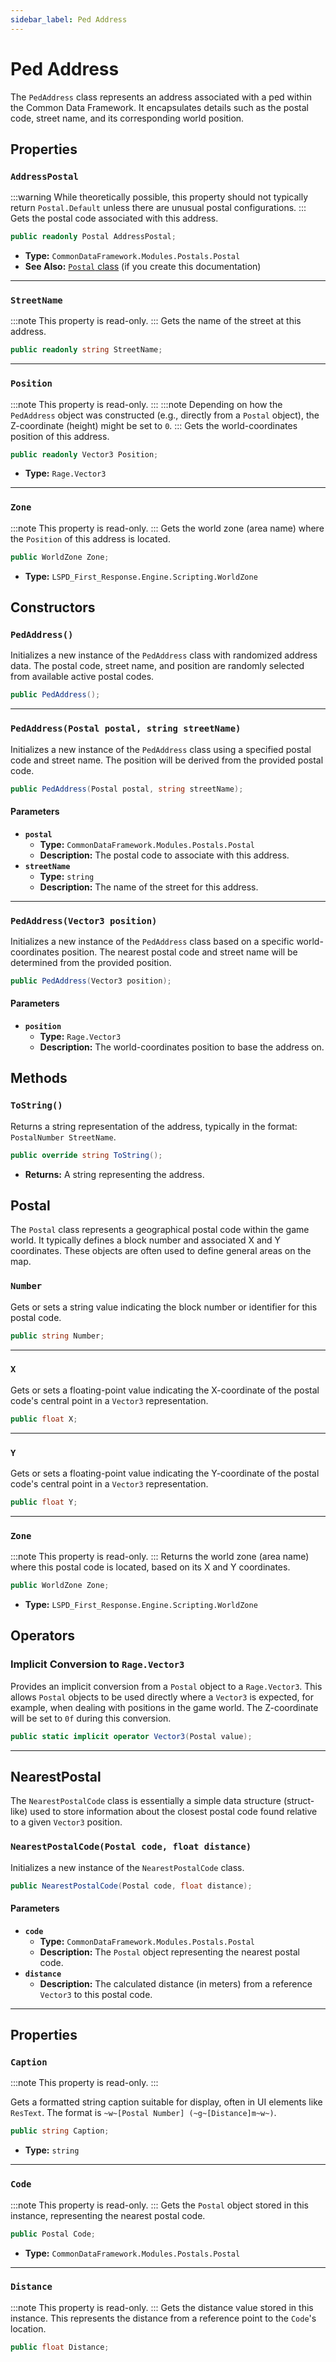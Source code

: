 ```yaml
---
sidebar_label: Ped Address
---
```


# Ped Address

The `PedAddress` class represents an address associated with a ped within the Common Data Framework. It encapsulates details such as the postal code, street name, and its corresponding world position.

## Properties

### `AddressPostal`

:::warning
While theoretically possible, this property should not typically return `Postal.Default` unless there are unusual postal configurations.
:::
Gets the postal code associated with this address.

```csharp
public readonly Postal AddressPostal;
```

-   **Type:** `CommonDataFramework.Modules.Postals.Postal`
-   **See Also:** [`Postal` class](/docs/api/common-data-framework/postals) (if you create this documentation)

---

### `StreetName`

:::note
This property is read-only.
:::
Gets the name of the street at this address.
```csharp
public readonly string StreetName;
```
---

### `Position`
:::note
This property is read-only.
:::
:::note
Depending on how the `PedAddress` object was constructed (e.g., directly from a `Postal` object), the Z-coordinate (height) might be set to `0`.
:::
Gets the world-coordinates position of this address.

```csharp
public readonly Vector3 Position;
```
-   **Type:** `Rage.Vector3` 
---

### `Zone`
:::note
This property is read-only.
:::
Gets the world zone (area name) where the `Position` of this address is located. 

```csharp
public WorldZone Zone;
```

-   **Type:** `LSPD_First_Response.Engine.Scripting.WorldZone`

## Constructors

### `PedAddress()`

Initializes a new instance of the `PedAddress` class with randomized address data. The postal code, street name, and position are randomly selected from available active postal codes.

```csharp
public PedAddress();
```

---

### `PedAddress(Postal postal, string streetName)`

Initializes a new instance of the `PedAddress` class using a specified postal code and street name. The position will be derived from the provided postal code.

```csharp
public PedAddress(Postal postal, string streetName);
```

#### Parameters

-   **`postal`**
    -   **Type:** `CommonDataFramework.Modules.Postals.Postal`
    -   **Description:** The postal code to associate with this address.
-   **`streetName`**
    -   **Type:** `string`
    -   **Description:** The name of the street for this address.

---

### `PedAddress(Vector3 position)`

Initializes a new instance of the `PedAddress` class based on a specific world-coordinates position. The nearest postal code and street name will be determined from the provided position.

```csharp
public PedAddress(Vector3 position);
```

#### Parameters

-   **`position`**
    -   **Type:** `Rage.Vector3`
    -   **Description:** The world-coordinates position to base the address on.

## Methods

### `ToString()`

Returns a string representation of the address, typically in the format: `PostalNumber StreetName`.

```csharp
public override string ToString();
```
-   **Returns:** A string representing the address.

## Postal

The `Postal` class represents a geographical postal code within the game world. It typically defines a block number and associated X and Y coordinates. These objects are often used to define general areas on the map.

### `Number`

Gets or sets a string value indicating the block number or identifier for this postal code.

```csharp
public string Number;
```
---

### `X`

Gets or sets a floating-point value indicating the X-coordinate of the postal code's central point in a `Vector3` representation.

```csharp
public float X;
```
---

### `Y`

Gets or sets a floating-point value indicating the Y-coordinate of the postal code's central point in a `Vector3` representation.

```csharp
public float Y;
```
---

### `Zone`

:::note
This property is read-only.
:::
Returns the world zone (area name) where this postal code is located, based on its X and Y coordinates.

```csharp
public WorldZone Zone;
```
-   **Type:** `LSPD_First_Response.Engine.Scripting.WorldZone`

## Operators

### Implicit Conversion to `Rage.Vector3`

Provides an implicit conversion from a `Postal` object to a `Rage.Vector3`. This allows `Postal` objects to be used directly where a `Vector3` is expected, for example, when dealing with positions in the game world. The Z-coordinate will be set to `0f` during this conversion.

```csharp
public static implicit operator Vector3(Postal value);
```

---

## NearestPostal 

The `NearestPostalCode` class is essentially a simple data structure (struct-like) used to store information about the closest postal code found relative to a given `Vector3` position.

### `NearestPostalCode(Postal code, float distance)`

Initializes a new instance of the `NearestPostalCode` class.

```csharp
public NearestPostalCode(Postal code, float distance);
```

#### Parameters

-   **`code`**
    -   **Type:** `CommonDataFramework.Modules.Postals.Postal`
    -   **Description:** The `Postal` object representing the nearest postal code.
-   **`distance`**
    -   **Description:** The calculated distance (in meters) from a reference `Vector3` to this postal code.

---

## Properties

### `Caption`
:::note
This property is read-only.
:::

Gets a formatted string caption suitable for display, often in UI elements like `ResText`. The format is `~w~[Postal Number] (~g~[Distance]m~w~)`. 

```csharp
public string Caption;
```

-   **Type:** `string`

---

### `Code`
:::note
This property is read-only.
:::
Gets the `Postal` object stored in this instance, representing the nearest postal code.

```csharp
public Postal Code;
```

-   **Type:** `CommonDataFramework.Modules.Postals.Postal`

---

### `Distance`
:::note
This property is read-only.
:::
Gets the distance value stored in this instance. This represents the distance from a reference point to the `Code`'s location.

```csharp
public float Distance; 
```